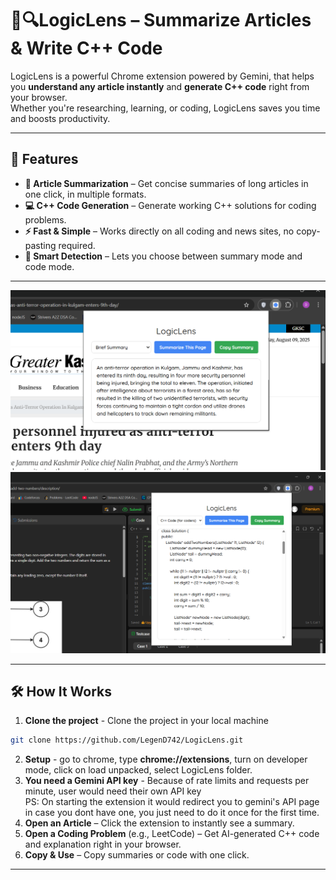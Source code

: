 # 🤖🔍LogicLens – Summarize Articles & Write C++ Code

LogicLens is a powerful Chrome extension powered by Gemini, that helps you **understand any article instantly** and **generate C++ code** right from your browser.  
Whether you're researching, learning, or coding, LogicLens saves you time and boosts productivity.

---

## 🚀 Features

- **📄 Article Summarization** – Get concise summaries of long articles in one click, in multiple formats.
- **💻 C++ Code Generation** – Generate working C++ solutions for coding problems.
- **⚡ Fast & Simple** – Works directly on all coding and news sites, no copy-pasting required.
- **🎯 Smart Detection** – Lets you choose between summary mode and code mode.

---

![My Image](images/i1.png)
![My Image](images/i2.png)

---

## 🛠 How It Works
1. **Clone the project** - Clone the project in your local machine <br> 
```bash 
git clone https://github.com/LegenD742/LogicLens.git
```
2. **Setup** - go to chrome, type **chrome://extensions**, turn on developer mode, click on load unpacked, select LogicLens folder.
3. **You need a Gemini API key** - Because of rate limits and requests per minute, user would need their own API key<br>PS: On starting the extension it would redirect you to gemini's API page in case you dont have one, you just need to do it once for the first time.
4. **Open an Article** – Click the extension to instantly see a summary.
5. **Open a Coding Problem** (e.g., LeetCode) – Get AI-generated C++ code and explanation right in your browser.
6. **Copy & Use** – Copy summaries or code with one click.

---
